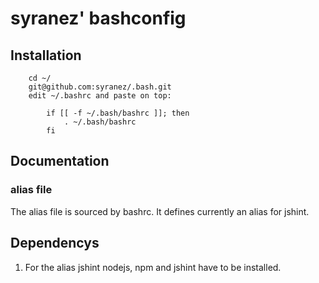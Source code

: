 # syranez' bashconfig

## Installation

        cd ~/
        git@github.com:syranez/.bash.git
        edit ~/.bashrc and paste on top:

            if [[ -f ~/.bash/bashrc ]]; then
                . ~/.bash/bashrc
            fi
## Documentation

### alias file

The alias file is sourced by bashrc. It defines currently an alias for jshint.

## Dependencys

1. For the alias jshint nodejs, npm and jshint have to be installed.
